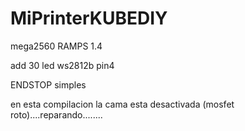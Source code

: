 # MiPrinterKUBEDIY
mega2560 RAMPS 1.4

add 30 led ws2812b pin4

ENDSTOP simples

en esta compilacion la cama esta desactivada (mosfet roto)....reparando........


